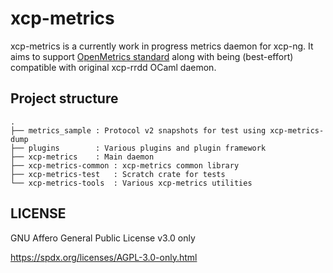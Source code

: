 # xcp-metrics

xcp-metrics is a currently work in progress metrics daemon for xcp-ng.
It aims to support [OpenMetrics standard](https://github.com/OpenObservability/OpenMetrics) along with being (best-effort) compatible with original xcp-rrdd OCaml daemon.

## Project structure

```
.
├── metrics_sample : Protocol v2 snapshots for test using xcp-metrics-dump
├── plugins        : Various plugins and plugin framework
├── xcp-metrics    : Main daemon
├── xcp-metrics-common : xcp-metrics common library
├── xcp-metrics-test   : Scratch crate for tests
└── xcp-metrics-tools  : Various xcp-metrics utilities
```

## LICENSE

GNU Affero General Public License v3.0 only

https://spdx.org/licenses/AGPL-3.0-only.html